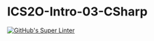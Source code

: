 # ICS2O-Intro-03-CSharp

[![GitHub's Super Linter](https://github.com/Titus-diceman/ICS2O-Intro-03-CSharp/workflows/GitHub's%20Super%20Linter/badge.svg)](https://github.com/Titus-diceman/ICS2O-Intro-03-CSharp/actions)
